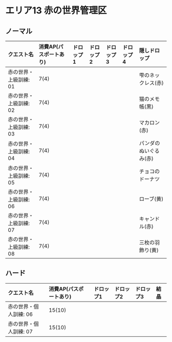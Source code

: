 # エリア13 赤の世界管理区

## ノーマル

|クエスト名|消費AP(パスポートあり)|ドロップ1|ドロップ2|ドロップ3|ドロップ4|隠しドロップ|
|:--|:--|:--|:--|:--|:--|:--|
|赤の世界・上級訓練: 01|7(4)|||||雫のネックレス(赤)|
|赤の世界・上級訓練: 02|7(4)|||||猫のメモ帳(黒)|
|赤の世界・上級訓練: 03|7(4)|||||マカロン(赤)|
|赤の世界・上級訓練: 04|7(4)|||||パンダのぬいぐるみ(赤)|
|赤の世界・上級訓練: 05|7(4)|||||チョコのドーナツ|
|赤の世界・上級訓練: 06|7(4)|||||ローブ(黄)|
|赤の世界・上級訓練: 07|7(4)|||||キャンドル(赤)|
|赤の世界・上級訓練: 08|7(4)|||||三枚の羽飾り(黄)|

## ハード

|クエスト名|消費AP(パスポートあり)|ドロップ1|ドロップ2|ドロップ3|結晶|
|:--|:--|:--|:--|:--|:--|
|赤の世界・個人訓練: 06|15(10)|||||
|赤の世界・個人訓練: 07|15(10)|||||